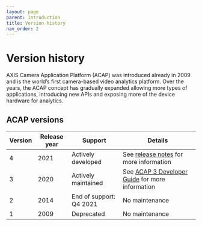 ```yaml
---
layout: page
parent: Introduction
title: Version history
nav_order: 2
---
```


# Version history

AXIS Camera Application Platform (ACAP) was introduced already in 2009 and is the world’s first camera-based video analytics platform. Over the years, the ACAP concept has gradually expanded allowing more types of applications, introducing new APIs and exposing more of the device hardware for analytics.

## ACAP versions

| Version | Release year | Support | Details |
| ------- | ------------ | ------- | ------- |
| 4 | 2021 | Actively developed | See [release notes](../release-notes/releasenotes) for more information |
| 3 | 2020 | Actively maintained | See [ACAP 3 Developer Guide](https://help.axis.com/acap-3-developer-guide) for more information |
| 2 | 2014 | End of support: Q4 2021 | No maintenance |
| 1 | 2009 | Deprecated | No maintenance |
